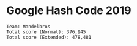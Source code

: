 # Google Hash Code 2019
```
Team: Mandelbros
Total score (Normal): 376,945
Total score (Extended): 478,481
```
